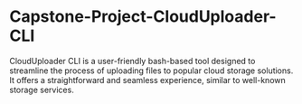 # Capstone-Project-CloudUploader-CLI
CloudUploader CLI is a user-friendly bash-based tool designed to streamline the process of uploading files to popular cloud storage solutions. It offers a straightforward and seamless experience, similar to well-known storage services.
